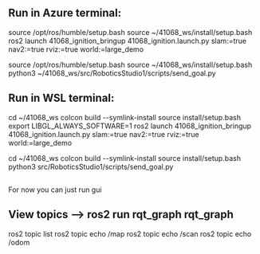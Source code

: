 ## Run in Azure terminal:
source /opt/ros/humble/setup.bash
source ~/41068_ws/install/setup.bash
ros2 launch 41068_ignition_bringup 41068_ignition.launch.py slam:=true nav2:=true rviz:=true world:=large_demo

source /opt/ros/humble/setup.bash
source ~/41068_ws/install/setup.bash
python3 ~/41068_ws/src/RoboticsStudio1/scripts/send_goal.py


## Run in WSL terminal:
cd ~/41068_ws
colcon build --symlink-install
source install/setup.bash
export LIBGL_ALWAYS_SOFTWARE=1
ros2 launch 41068_ignition_bringup 41068_ignition.launch.py slam:=true nav2:=true rviz:=true world:=large_demo

cd ~/41068_ws
colcon build --symlink-install
source install/setup.bash
python3 src/RoboticsStudio1/scripts/send_goal.py

##
For now you can just run gui





## View topics --> ros2 run rqt_graph rqt_graph

ros2 topic list
ros2 topic echo /map
ros2 topic echo /scan
ros2 topic echo /odom
